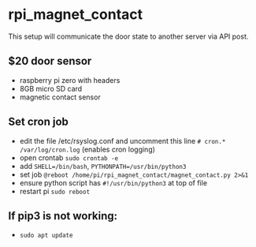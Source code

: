 # rpi_magnet_contact

This setup will communicate the door state to another server via API post.


$20 door sensor
----------------
* raspberry pi zero with headers
* 8GB micro SD card
* magnetic contact sensor


Set cron job
---------------
*  edit the file /etc/rsyslog.conf and uncomment this line `# cron.*                          /var/log/cron.log` (enables cron logging)
*  open crontab `sudo crontab -e`
*  add `SHELL=/bin/bash`, `PYTHONPATH=/usr/bin/python3`
*  set job `@reboot /home/pi/rpi_magnet_contact/magnet_contact.py 2>&1`
*  ensure python script has `#!/usr/bin/python3` at top of file
*  restart pi `sudo reboot`


If pip3 is not working:
---------------
* `sudo apt update`
